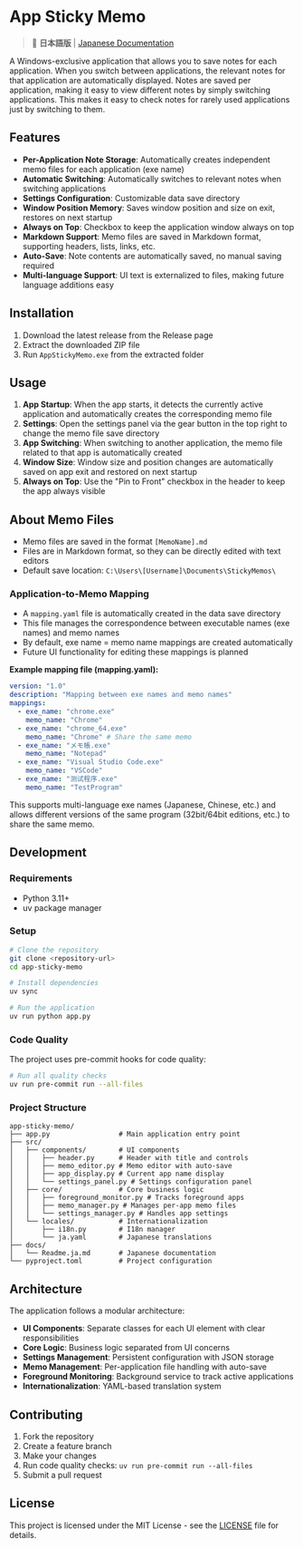# App Sticky Memo

> 📖 **日本語版** | [Japanese Documentation](docs/Readme.ja.md)

A Windows-exclusive application that allows you to save notes for each application.
When you switch between applications, the relevant notes for that application are automatically displayed.
Notes are saved per application, making it easy to view different notes by simply switching applications.
This makes it easy to check notes for rarely used applications just by switching to them.

## Features

- **Per-Application Note Storage**: Automatically creates independent memo files for each application (exe name)
- **Automatic Switching**: Automatically switches to relevant notes when switching applications
- **Settings Configuration**: Customizable data save directory
- **Window Position Memory**: Saves window position and size on exit, restores on next startup
- **Always on Top**: Checkbox to keep the application window always on top
- **Markdown Support**: Memo files are saved in Markdown format, supporting headers, lists, links, etc.
- **Auto-Save**: Note contents are automatically saved, no manual saving required
- **Multi-language Support**: UI text is externalized to files, making future language additions easy

## Installation

1. Download the latest release from the Release page
2. Extract the downloaded ZIP file
3. Run `AppStickyMemo.exe` from the extracted folder

## Usage

1. **App Startup**: When the app starts, it detects the currently active application and automatically creates the corresponding memo file
2. **Settings**: Open the settings panel via the gear button in the top right to change the memo file save directory
3. **App Switching**: When switching to another application, the memo file related to that app is automatically created
4. **Window Size**: Window size and position changes are automatically saved on app exit and restored on next startup
5. **Always on Top**: Use the "Pin to Front" checkbox in the header to keep the app always visible

## About Memo Files

- Memo files are saved in the format `[MemoName].md`
- Files are in Markdown format, so they can be directly edited with text editors
- Default save location: `C:\Users\[Username]\Documents\StickyMemos\`

### Application-to-Memo Mapping

- A `mapping.yaml` file is automatically created in the data save directory
- This file manages the correspondence between executable names (exe names) and memo names
- By default, exe name = memo name mappings are created automatically
- Future UI functionality for editing these mappings is planned

**Example mapping file (mapping.yaml):**

```yaml
version: "1.0"
description: "Mapping between exe names and memo names"
mappings:
  - exe_name: "chrome.exe"
    memo_name: "Chrome"
  - exe_name: "chrome_64.exe"
    memo_name: "Chrome" # Share the same memo
  - exe_name: "メモ帳.exe"
    memo_name: "Notepad"
  - exe_name: "Visual Studio Code.exe"
    memo_name: "VSCode"
  - exe_name: "测试程序.exe"
    memo_name: "TestProgram"
```

This supports multi-language exe names (Japanese, Chinese, etc.) and allows different versions of the same program (32bit/64bit editions, etc.) to share the same memo.

## Development

### Requirements

- Python 3.11+
- uv package manager

### Setup

```bash
# Clone the repository
git clone <repository-url>
cd app-sticky-memo

# Install dependencies
uv sync

# Run the application
uv run python app.py
```

### Code Quality

The project uses pre-commit hooks for code quality:

```bash
# Run all quality checks
uv run pre-commit run --all-files
```

### Project Structure

```
app-sticky-memo/
├── app.py                 # Main application entry point
├── src/
│   ├── components/        # UI components
│   │   ├── header.py      # Header with title and controls
│   │   ├── memo_editor.py # Memo editor with auto-save
│   │   ├── app_display.py # Current app name display
│   │   └── settings_panel.py # Settings configuration panel
│   ├── core/              # Core business logic
│   │   ├── foreground_monitor.py # Tracks foreground apps
│   │   ├── memo_manager.py # Manages per-app memo files
│   │   └── settings_manager.py # Handles app settings
│   └── locales/           # Internationalization
│       ├── i18n.py        # I18n manager
│       └── ja.yaml        # Japanese translations
├── docs/
│   └── Readme.ja.md       # Japanese documentation
└── pyproject.toml         # Project configuration
```

## Architecture

The application follows a modular architecture:

- **UI Components**: Separate classes for each UI element with clear responsibilities
- **Core Logic**: Business logic separated from UI concerns
- **Settings Management**: Persistent configuration with JSON storage
- **Memo Management**: Per-application file handling with auto-save
- **Foreground Monitoring**: Background service to track active applications
- **Internationalization**: YAML-based translation system

## Contributing

1. Fork the repository
2. Create a feature branch
3. Make your changes
4. Run code quality checks: `uv run pre-commit run --all-files`
5. Submit a pull request

## License

This project is licensed under the MIT License - see the [LICENSE](LICENSE) file for details.
